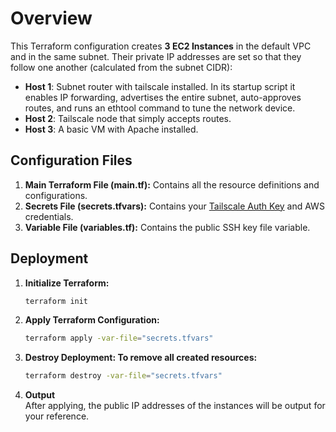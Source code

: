 # Overview

This Terraform configuration creates **3 EC2 Instances** in the default VPC and in the same subnet. Their private IP addresses are set so that they follow one another (calculated from the subnet CIDR):  
- **Host 1**: Subnet router with tailscale installed. In its startup script it enables IP forwarding, advertises the entire subnet, auto-approves routes, and runs an ethtool command to tune the network device.  
- **Host 2**: Tailscale node that simply accepts routes.  
- **Host 3**: A basic VM with Apache installed.

## Configuration Files

1. **Main Terraform File (main.tf):** Contains all the resource definitions and configurations.  
2. **Secrets File (secrets.tfvars):** Contains your [Tailscale Auth Key](https://login.tailscale.com/admin/settings/keys) and AWS credentials.  
3. **Variable File (variables.tf):** Contains the public SSH key file variable.

## Deployment

1. **Initialize Terraform:**

    ```bash
    terraform init
    ```

2. **Apply Terraform Configuration:**

    ```bash
    terraform apply -var-file="secrets.tfvars"
    ```

3. **Destroy Deployment: To remove all created resources:**

    ```bash
    terraform destroy -var-file="secrets.tfvars"
    ```

4. **Output**  
After applying, the public IP addresses of the instances will be output for your reference.

